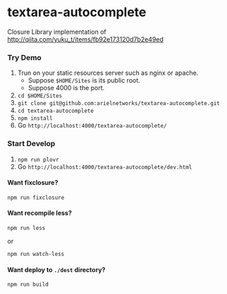 
textarea-autocomplete
===

Closure Library implementation of http://qiita.com/yuku_t/items/fb92e173120d7b2e49ed

### Try Demo

1. Trun on your static resources server such as nginx or apache.
    - Suppose `$HOME/Sites` is its public root.
    - Suppose 4000 is the port.
2. `cd $HOME/Sites`
3. `git clone git@github.com:arielnetworks/textarea-autocomplete.git`
4. `cd textarea-autocomplete`
5. `npm install`
6. Go `http://localhost:4000/textarea-autocomplete/`

### Start Develop

1. `npm run plovr`
2. Go `http://localhost:4000/textarea-autocomplete/dev.html`

#### Want fixclosure?

`npm run fixclosure`

#### Want recompile less?

`npm run less`

or

`npm run watch-less`

#### Want deploy to `./dest` directory?

`npm run build`
